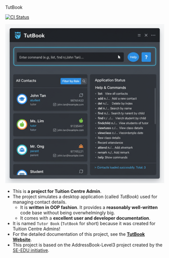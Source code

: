 TutBook

[![CI Status](https://github.com/AY2526S1-CS2103T-W09-3/tp/workflows/Java%20CI/badge.svg)](https://github.com/AY2526S1-CS2103T-W09-3/tp/actions)

![Ui](docs/images/Ui.png)

* This is **a project for Tuition Centre Admin**.<br>
* The project simulates a desktop application (called _TutBook_) used for managing contact details.
  * It is **written in OOP fashion**. It provides a **reasonably well-written** code base without being overwhelmingly big.
  * It comes with a **excellent user and developer documentation**.
* It is named `Tutor Book` (`TutBook` for short) because it was created for Tuition Centre Admins!
* For the detailed documentation of this project, see the **[TutBook Website](https:/AY2526S1-CS2103T-W09-3.github.io/tp)**.
* This project is based on the AddressBook-Level3 project created by the [SE-EDU initiative](https://se-education.org).
